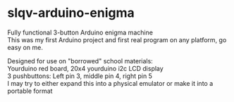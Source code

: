 # slqv-arduino-enigma
Fully functional 3-button Arduino enigma machine  
This was my first Arduino project and first real program on any platform, go easy on me.  

Designed for use on "borrowed" school materials:  
Yourduino red board, 20x4 yourduino i2c LCD display  
3 pushbuttons: Left pin 3, middle pin 4, right pin 5  
I may try to either expand this into a physical emulator or make it into a portable format
